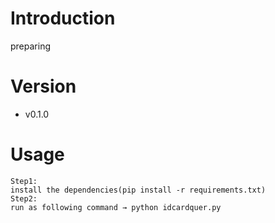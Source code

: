 # Introduction
preparing

# Version
- v0.1.0

# Usage
```
Step1:
install the dependencies(pip install -r requirements.txt)
Step2:
run as following command → python idcardquer.py
```